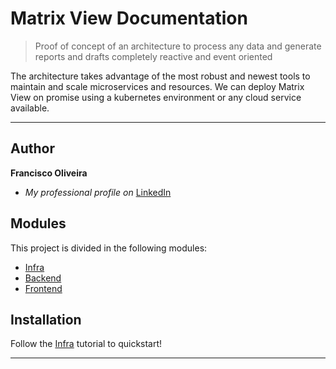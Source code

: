 # Matrix View Documentation


> Proof of concept of an architecture to process any data and generate reports and drafts completely reactive and event oriented

The architecture takes advantage of the most robust and newest tools to maintain and scale microservices and resources.
We can deploy Matrix View on promise using a kubernetes environment or any cloud service available.

---
## Author

**Francisco Oliveira**
* *My professional profile on* [LinkedIn][linkedin-url]

## Modules

This project is divided in the following modules:

* [Infra](infra)
* [Backend](backend)
* [Frontend](frontend)


## Installation

Follow the [Infra](infra) tutorial to quickstart!


---


<!-- Markdown link & img dfn's -->

[public-url]: https://francisco-oliveira.web.app

[ng-fire]: https://www.npmjs.com/package/@angular/fire

[header-url]: github-template.png
[header-link]: https://github.com/EliasOliveira

[repository-url]: https://github.com/EliasOliveira/dashboard-node

[cloud-provider-url]: https://console.firebase.google.com/u/0/project/francisco-oliveira

[linkedin-url]: https://www.linkedin.com/in/junior-oliveira-dev/

[primeng-url]: https://primeng.org

[version-image]: https://img.shields.io/badge/Version-1.0.0-brightgreen?style=for-the-badge&logo=appveyor
[version-url]: https://img.shields.io/badge/version-1.0.0-green
[Frontend-image]: https://img.shields.io/badge/Frontend-Angular-blue?style=for-the-badge
[Frontend-url]: https://img.shields.io/badge/Frontend-Angular-blue?style=for-the-badge


[repository-url-java]: https://github.com/EliasOliveira/dashboard-java
[repository-url-angular]: https://github.com/EliasOliveira/dashboard-angular
[repository-url-vue]: https://github.com/EliasOliveira/dashboard-vue
[repository-url-react]: https://github.com/EliasOliveira/dashboard-react


